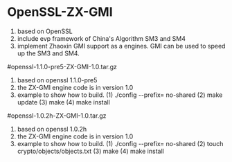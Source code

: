 # OpenSSL-ZX-GMI
1. based on OpenSSL
2. include evp framework of China's Algorithm SM3 and SM4
3. implement Zhaoxin GMI support as a engines. GMI can be used to speed up the SM3 and SM4.


#openssl-1.1.0-pre5-ZX-GMI-1.0.tar.gz
1. based on openssl 1.1.0-pre5
2. the ZX-GMI engine code is in version 1.0
3. example to show how to build. 
    (1) ./config --prefix=<install path> no-shared
    (2) make update
    (3) make
    (4) make install

#openssl-1.0.2h-ZX-GMI-1.0.tar.gz
1. based on openssl 1.0.2h
2. the ZX-GMI engine code is in version 1.0
3. example to show how to build. 
    (1) ./config --prefix=<install path> no-shared
    (2) touch crypto/objects/objects.txt 
    (3) make
    (4) make install


